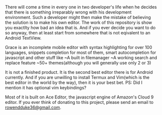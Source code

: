 There will come a time in every one in two developer's life when he decides that there is something irreparably wrong with his development environment.
Such a developer might then make the mistake of believing the solution is to make his own editor.
The work of this repository is show you exactlty how bad an idea that is.
And if you ever decide you want to do so anyway, then at least start from somewhere that is not eqivalent to an Android TextView.


Grace is an incomplete mobile editor with syntax highlighting for over 100 languages, snippets completion for most of them, smart autocompletion for javascript and other stuff like
~A built in filemanager
~A working search and replace feature
~50+ themes(although you will generally use only 2 or 3)

It is not a finished product. It is the second best editor there is for Android currently. And if you are unwilling to install Termux and Vim(which is the best editor in the world by the way), then it is your best bet.
PS: Did I mention it has optional vim keybindings?

Most of it is built on Ace Editor, the javascript engine of Amazon's Cloud 9 editor. If you ever think of donating to this project, please send an email to rowendduke36@gmail.com.



